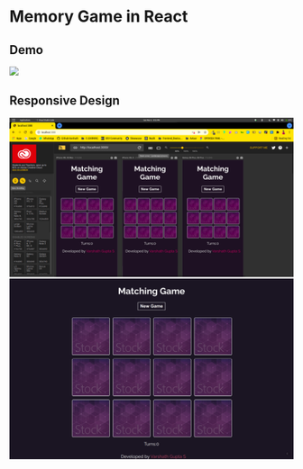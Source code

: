 # Memory Game in React

## Demo
![](./screenshot/video.gif)
## Responsive Design
![](./screenshot/Mobile-View.png)
![](./screenshot/FullView.jpg)
